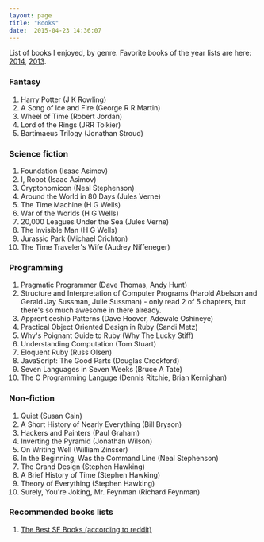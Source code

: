 ```yaml
---
layout: page
title: "Books"
date:  2015-04-23 14:36:07
---
```


List of books I enjoyed, by genre.
Favorite books of the year lists are here:
[2014](/posts/favorite-books-2014/),
[2013](/posts/favorite-books-2013/).


### Fantasy

1. Harry Potter (J K Rowling)
1. A Song of Ice and Fire (George R R Martin)
1. Wheel of Time (Robert Jordan)
1. Lord of the Rings (JRR Tolkier)
1. Bartimaeus Trilogy (Jonathan Stroud)

### Science fiction

1. Foundation (Isaac Asimov)
1. I, Robot (Isaac Asimov)
1. Cryptonomicon (Neal Stephenson)
1. Around the World in 80 Days (Jules Verne)
1. The Time Machine (H G Wells)
1. War of the Worlds (H G Wells)
1. 20,000 Leagues Under the Sea (Jules Verne)
1. The Invisible Man (H G Wells)
1. Jurassic Park (Michael Crichton)
1. The Time Traveler's Wife (Audrey Niffeneger)

### Programming

1. Pragmatic Programmer (Dave Thomas, Andy Hunt)
1. Structure and Interpretation of Computer Programs
   (Harold Abelson and Gerald Jay Sussman, Julie Sussman) -
   only read 2 of 5 chapters, but there's so much awesome in there already.
1. Apprenticeship Patterns (Dave Hoover, Adewale Oshineye)
1. Practical Object Oriented Design in Ruby (Sandi Metz)
1. Why's Poignant Guide to Ruby (Why The Lucky Stiff)
1. Understanding Computation (Tom Stuart)
1. Eloquent Ruby (Russ Olsen)
1. JavaScript: The Good Parts (Douglas Crockford)
1. Seven Languages in Seven Weeks (Bruce A Tate)
1. The C Programming Languge (Dennis Ritchie, Brian Kernighan)

### Non-fiction

1. Quiet (Susan Cain)
1. A Short History of Nearly Everything (Bill Bryson)
1. Hackers and Painters (Paul Graham)
1. Inverting the Pyramid (Jonathan Wilson)
1. On Writing Well (William Zinsser)
1. In the Beginning, Was the Command Line (Neal Stephenson)
1. The Grand Design (Stephen Hawking)
1. A Brief History of Time (Stephen Hawking)
1. Theory of Everything (Stephen Hawking)
1. Surely, You're Joking, Mr. Feynman (Richard Feynman)

### Recommended books lists

1. [The Best SF Books (according to reddit)](http://blamcast.net/articles/best-science-fiction-books)
